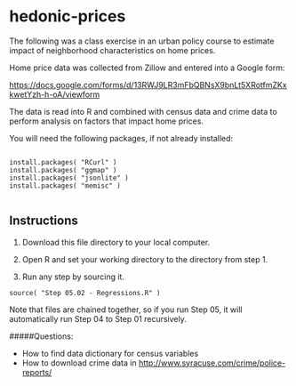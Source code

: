 # hedonic-prices

The following was a class exercise in an urban policy course to estimate impact of neighborhood characteristics on home prices.

Home price data was collected from Zillow and entered into a Google form:

https://docs.google.com/forms/d/13RWJ9LR3mFbQBNsX9bnLt5XRotfmZKxkwetYzh-h-oA/viewform

The data is read into R and combined with census data and crime data to perform analysis on factors that impact home prices.


You will need the following packages, if not already installed:

~~~{r}

install.packages( "RCurl" )
install.packages( "ggmap" )
install.packages( "jsonlite" )
install.packages( "memisc" )


~~~


## Instructions

1. Download this file directory to your local computer.

2. Open R and set your working directory to the directory from step 1.

3. Run any step by sourcing it.

~~~{r}
source( "Step 05.02 - Regressions.R" )
~~~

Note that files are chained together, so if you run Step 05, it will automatically run Step 04 to Step 01 recursively.

#####Questions:
* How to find data dictionary for census variables
* How to download crime data in http://www.syracuse.com/crime/police-reports/
